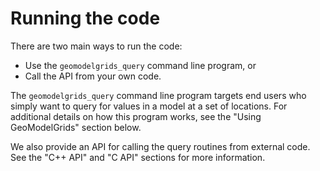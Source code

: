 # Running the code

There are two main ways to run the code:

* Use the `geomodelgrids_query` command line program, or
* Call the API from your own code.

The `geomodelgrids_query` command line program targets end users who
simply want to query for values in a model at a set of locations.  For
additional details on how this program works, see the "Using
GeoModelGrids" section below.

We also provide an API for calling the query routines from external
code.  See the "C++ API" and "C API" sections for more
information.
